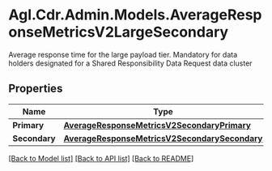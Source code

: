 # Agl.Cdr.Admin.Models.AverageResponseMetricsV2LargeSecondary
Average response time for the large payload tier.  Mandatory for data holders designated for a Shared Responsibility Data Request data cluster

## Properties

Name | Type | Description | Notes
------------ | ------------- | ------------- | -------------
**Primary** | [**AverageResponseMetricsV2SecondaryPrimary**](AverageResponseMetricsV2SecondaryPrimary.md) |  | 
**Secondary** | [**AverageResponseMetricsV2SecondarySecondary**](AverageResponseMetricsV2SecondarySecondary.md) |  | 

[[Back to Model list]](../README.md#documentation-for-models) [[Back to API list]](../README.md#documentation-for-api-endpoints) [[Back to README]](../README.md)

